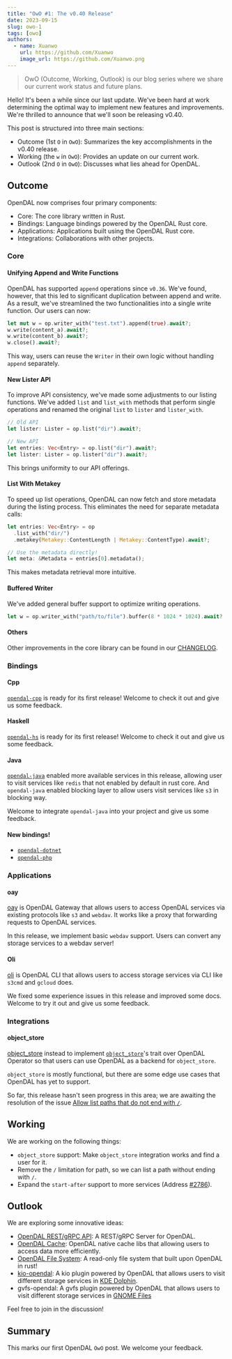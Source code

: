 ```yaml
---
title: "OwO #1: The v0.40 Release"
date: 2023-09-15
slug: owo-1
tags: [owo]
authors:
  - name: Xuanwo
    url: https://github.com/Xuanwo
    image_url: https://github.com/Xuanwo.png
---
```


> OwO (Outcome, Working, Outlook) is our blog series where we share our current work status and future plans.

Hello! It's been a while since our last update. We've been hard at work determining the optimal way to implement new features and improvements. We're thrilled to announce that we'll soon be releasing v0.40.

This post is structured into three main sections:

- Outcome (1st `O` in `OwO`): Summarizes the key accomplishments in the v0.40 release.
- Working (the `w` in `OwO`): Provides an update on our current work.
- Outlook (2nd `O` in `OwO`): Discusses what lies ahead for OpenDAL.

## Outcome

OpenDAL now comprises four primary components:

- Core: The core library written in Rust.
- Bindings: Language bindings powered by the OpenDAL Rust core.
- Applications: Applications built using the OpenDAL Rust core.
- Integrations: Collaborations with other projects.

### Core

#### Unifying Append and Write Functions

OpenDAL has supported `append` operations since `v0.36`. We've found, however, that this led to significant duplication between append and write. As a result, we've streamlined the two functionalities into a single write function. Our users can now:

```rust
let mut w = op.writer_with("test.txt").append(true).await?;
w.write(content_a).await?;
w.write(content_b).await?;
w.close().await?;
```

This way, users can reuse the `Writer` in their own logic without handling `append` separately.

#### New Lister API

To improve API consistency, we've made some adjustments to our listing functions. We've added `list` and `list_with` methods that perform single operations and renamed the original `list` to `lister` and `lister_with`.

```rust
// Old API
let lister: Lister = op.list("dir").await?;

// New API
let entries: Vec<Entry> = op.list("dir").await?;
let lister: Lister = op.lister("dir").await?;
```

This brings uniformity to our API offerings.

#### List With Metakey

To speed up list operations, OpenDAL can now fetch and store metadata during the listing process. This eliminates the need for separate metadata calls:

```rust
let entries: Vec<Entry> = op
  .list_with("dir/")
  .metakey(Metakey::ContentLength | Metakey::ContentType).await?;

// Use the metadata directly!
let meta: &Metadata = entries[0].metadata();
```

This makes metadata retrieval more intuitive.

#### Buffered Writer

We've added general buffer support to optimize writing operations.

```rust
let w = op.writer_with("path/to/file").buffer(8 * 1024 * 1024).await?
```

#### Others

Other improvements in the core library can be found in our [CHANGELOG](https://github.com/apache/incubator-opendal/blob/main/CHANGELOG.md).

### Bindings

#### Cpp

[`opendal-cpp`](https://github.com/apache/incubator-opendal/tree/main/bindings/cpp) is ready for its first release! Welcome to check it out and give us some feedback.

#### Haskell

[`opendal-hs`](https://github.com/apache/incubator-opendal/tree/main/bindings/haskell) is ready for its first release! Welcome to check it out and give us some feedback.

#### Java

[`opendal-java`](https://github.com/apache/incubator-opendal/tree/main/bindings/java) enabled more available services in this release, allowing user to visit services like `redis` that not enabled by default in rust core. And `opendal-java` enabled blocking layer to allow users visit services like `s3` in blocking way.

Welcome to integrate `opendal-java` into your project and give us some feedback.

#### New bindings!

- [`opendal-dotnet`](https://github.com/apache/incubator-opendal/tree/main/bindings/dotnet)
- [`opendal-php`](https://github.com/apache/incubator-opendal/tree/main/bindings/php)

### Applications

#### oay

[oay](https://github.com/apache/incubator-opendal/tree/main/bin/oay) is OpenDAL Gateway that allows users to access OpenDAL services via existing protocols like `s3` and `webdav`. It works like a proxy that forwarding requests to OpenDAL services.

In this release, we implement basic `webdav` support. Users can convert any storage services to a webdav server!

#### Oli

[oli](https://github.com/apache/incubator-opendal/tree/main/bin/oay) is OpenDAL CLI that allows users to access storage services via CLI like `s3cmd` and `gcloud` does.

We fixed some experience issues in this release and improved some docs. Welcome to try it out and give us some feedback.

### Integrations

#### object_store

[object_store](https://github.com/apache/incubator-opendal/tree/main/integrations/object_store) instead to implement [`object_store`](https://github.com/apache/arrow-rs/tree/master/object_store)'s trait over OpenDAL Operator so that users can use OpenDAL as a backend for `object_store`.

`object_store` is mostly functional, but there are some edge use cases that OpenDAL has yet to support.

So far, this release hasn't seen progress in this area; we are awaiting the resolution of the issue [Allow list paths that do not end with `/`](https://github.com/apache/incubator-opendal/issues/2762).

## Working

We are working on the following things:

- `object_store` support: Make `object_store` integration works and find a user for it.
- Remove the `/` limitation for path, so we can list a path without ending with `/`.
- Expand the `start-after` support to more services (Address [#2786](https://github.com/apache/incubator-opendal/issues/2786)).

## Outlook

We are exploring some innovative ideas:

- [OpenDAL REST/gRPC API](https://github.com/apache/incubator-opendal/discussions/2951): A REST/gRPC Server for OpenDAL.
- [OpenDAL Cache](https://github.com/apache/incubator-opendal/discussions/2953): OpenDAL native cache libs that allowing users to access data more efficiently.
- [OpenDAL File System](https://github.com/apache/incubator-opendal/discussions/2952): A read-only file system that built upon OpenDAL in rust!
- [kio-opendal](https://github.com/apache/incubator-opendal/discussions/3042): A kio plugin powered by OpenDAL that allows users to visit different storage services in [KDE Dolphin](https://apps.kde.org/dolphin/).
- gvfs-opendal: A gvfs plugin powered by OpenDAL that allows users to visit different storage services in [GNOME Files](https://wiki.gnome.org/Apps/Files)

Feel free to join in the discussion!

## Summary

This marks our first OpenDAL `OwO` post. We welcome your feedback.
